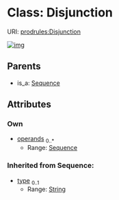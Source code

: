 
# Class: Disjunction




URI: [prodrules:Disjunction](https://w3id.org/linkml/schemagrammar/prodrules/Disjunction)


[![img](https://yuml.me/diagram/nofunky;dir:TB/class/[Sequence],[Sequence]<operands%200..*-++[Disjunction&#124;type(i):string%20%3F],[Sequence]^-[Disjunction])](https://yuml.me/diagram/nofunky;dir:TB/class/[Sequence],[Sequence]<operands%200..*-++[Disjunction&#124;type(i):string%20%3F],[Sequence]^-[Disjunction])

## Parents

 *  is_a: [Sequence](Sequence.md)

## Attributes


### Own

 * [operands](operands.md)  <sub>0..\*</sub>
     * Range: [Sequence](Sequence.md)

### Inherited from Sequence:

 * [type](type.md)  <sub>0..1</sub>
     * Range: [String](types/String.md)
